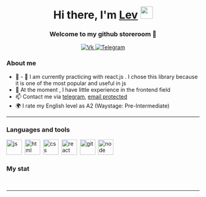 
<h1 align="center">Hi there, I'm <a href="https://daniilshat.ru/" target="_blank">Lev</a> 
<img src="https://github.com/blackcater/blackcater/raw/main/images/Hi.gif" height="32"/></h1>
<h3 align="center">Welcome to my github storeroom 👾</h3>

<div id="socials" align="center">
    <a href="https://vk.com/id609400800" target='_blank'>
    <img src="https://img.shields.io/badge/LinkedIn-blue?style=for-the-badge&logo=linkedin&logoColor=white" alt="Vk"/>
  </a>
  <a href="https://t.me/makoshka8">
    <img src="https://img.shields.io/badge/Telegram-blue?style=for-the-badge&logo=telegram&logoColor=white" alt="Telegram"/>
  </a>
</div>

### About me
- 🌱 - 🌱 I am currently practicing with react.js . I chose this library because it is one of the most popular and useful in js
- 📄 At the moment , I have little experience in the frontend field
- 📫 Contact me via [telegram]((https://t.me/makoshka8)), [email protected](mailto:ssdf01832@gmail.com )
- 🌍 I rate my English level as A2 (Waystage: Pre-Intermediate)

---

### Languages and tools

<img src="https://cdn.jsdelivr.net/gh/devicons/devicon/icons/javascript/javascript-original.svg" title="js" width="40" height="40"/>&nbsp;
<img src="https://cdn.jsdelivr.net/gh/devicons/devicon/icons/html5/html5-original.svg" title="html" width="40" height="40"/>&nbsp;
<img src="https://cdn.jsdelivr.net/gh/devicons/devicon/icons/css3/css3-original.svg" title="css" width="40" height="40"/>&nbsp;
<img src="https://cdn.jsdelivr.net/gh/devicons/devicon/icons/react/react-original.svg" title="react" width="40" height="40"/>&nbsp;
<img src="https://cdn.jsdelivr.net/gh/devicons/devicon/icons/git/git-plain.svg" title="git" width="40" height="40"/>&nbsp;
<img src="https://cdn.jsdelivr.net/gh/devicons/devicon/icons/nodejs/nodejs-original.svg" title="node" width="40" height="40"/>&nbsp;


### My stat

<div id="stat" align="center">
    <img src="https://github-profile-summary-cards.vercel.app/api/cards/profile-details?username=makoshka&theme=github_dark" alt=""/>
    <img src="https://github-profile-summary-cards.vercel.app/api/cards/most-commit-language?username=makoshka&theme=github_dark" alt=""/>
     <img src="https://github-profile-summary-cards.vercel.app/api/cards/stats?username=makoshka&theme=github_dark" alt=""/>
</div>

---

